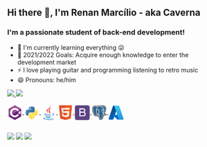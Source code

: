 ## Hi there 👋, I'm Renan Marcílio - aka Caverna

### I'm a passionate student of back-end development!
- 🌱 I'm currently learning everything 😜
- 🥅 2021/2022 Goals: Acquire enough knowledge to enter the development market
- ⚡ I love playing guitar and programming listening to retro music
- 😄 Pronouns: he/him

<div>
	<a href="https://github.com/marcdevrenan">
	<img height="160em" src="https://github-readme-stats.vercel.app/api?username=marcdevrenan&theme=tokyonight&show_icons=true"/>
	<img height="160em" src="https://github-readme-stats.vercel.app/api/top-langs/?username=marcdevrenan&theme=tokyonight&layout=compact"/>
</div>

<div style="display: inline_block"><br>
	<img align="center" alt="caverna-c#" height"25" width="35" src="https://raw.githubusercontent.com/devicons/devicon/master/icons/csharp/csharp-original.svg">
	<img align="center" alt="caverna-python" height"25" width="35" src="https://raw.githubusercontent.com/devicons/devicon/master/icons/python/python-original.svg">
	<img align="center" alt="caverna-java" height"25" width="35" src="https://raw.githubusercontent.com/devicons/devicon/master/icons/java/java-original.svg">
	<img align="center" alt="caverna-html5" height"25" width="35" src="https://raw.githubusercontent.com/devicons/devicon/master/icons/html5/html5-original.svg">
	<img align="center" alt="caverna-bootstrap" height"25" width="35" src="https://raw.githubusercontent.com/devicons/devicon/master/icons/bootstrap/bootstrap-plain.svg">
	<img align="center" alt="caverna-postgreSql" height"25" width="35" src="https://raw.githubusercontent.com/devicons/devicon/master/icons/postgresql/postgresql-original.svg">
	<img align="center" alt="caverna-azure" height"25" width="35" src="https://raw.githubusercontent.com/devicons/devicon/master/icons/azure/azure-original.svg">
</div>

##

<div>
	<a href="https://wa.me/<5521992166001>" target="_blank"><img src="https://img.shields.io/badge/WhatsApp-25D366?style=for-the-badge&logo=whatsapp&logoColor=white" target="_blank"></a>
	<a href="mailto:marcdevrenan@gmail.com" target="_blank"><img src="https://img.shields.io/badge/Gmail-D14836?style=for-the-badge&logo=gmail&logoColor=white" target="_blank"></a>
	<a href="https://www.linkedin.com/in/renan-ferreira-1175541a3/" target="_blank"><img src="https://img.shields.io/badge/LinkedIn-0077B5?style=for-the-badge&logo=linkedin&logoColor=white" target="_blank"></a>
</div>
